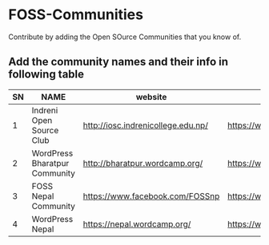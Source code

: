 # FOSS-Communities
Contribute by adding the Open SOurce Communities that you know of. 

## Add the community names and their info in following table

| SN | NAME | website| Facebook Group |
| --- | --- | --- | --- |
| 1 | Indreni Open Source Club | http://iosc.indrenicollege.edu.np/ | https://www.facebook.com/club.iosc|
| 2 | WordPress Bharatpur Community | http://bharatpur.wordcamp.org/ | https://www.facebook.com/groups/wordpressbharatpur|
| 3 | FOSS Nepal Community | https://www.facebook.com/FOSSnp | https://www.facebook.com/FOSSnp/ |
| 4 | WordPress Nepal | https://nepal.wordcamp.org/ | https://www.facebook.com/wordpressNepal/ |

